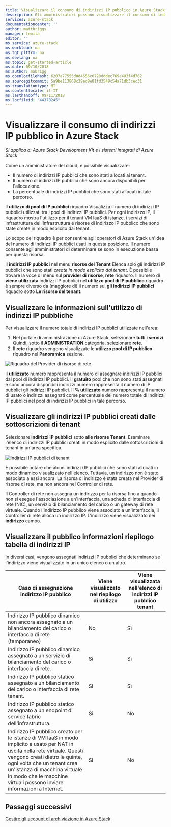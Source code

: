 ```yaml
---
title: Visualizzare il consumo di indirizzi IP pubblico in Azure Stack | Microsoft Docs
description: Gli amministratori possono visualizzare il consumo di indirizzi IP pubblici in un'area
services: azure-stack
documentationcenter: ''
author: mattbriggs
manager: femila
editor: ''
ms.service: azure-stack
ms.workload: na
ms.tgt_pltfrm: na
ms.devlang: na
ms.topic: get-started-article
ms.date: 09/10/2018
ms.author: mabrigg
ms.openlocfilehash: 6207a77555d0d4656c0728dddec769e483f4d762
ms.sourcegitcommit: 5a9be113868c29ec9e81fd3549c54a71db3cec31
ms.translationtype: MT
ms.contentlocale: it-IT
ms.lasthandoff: 09/11/2018
ms.locfileid: "44378245"
---
```

# <a name="view-public-ip-address-consumption-in-azure-stack"></a>Visualizzare il consumo di indirizzi IP pubblico in Azure Stack

*Si applica a: Azure Stack Development Kit e i sistemi integrati di Azure Stack*

Come un amministratore del cloud, è possibile visualizzare:
 - Il numero di indirizzi IP pubblici che sono stati allocati ai tenant.
 - Il numero di indirizzi IP pubblici che sono ancora disponibili per l'allocazione.
 - La percentuale di indirizzi IP pubblici che sono stati allocati in tale percorso.

Il **utilizzo di pool di IP pubblici** riquadro Visualizza il numero di indirizzi IP pubblici utilizzati tra i pool di indirizzi IP pubblici. Per ogni indirizzo IP, il riquadro mostra l'utilizzo per il tenant VM IaaS di istanze, i servizi di infrastruttura dell'infrastruttura e risorse di indirizzo IP pubblico che sono state create in modo esplicito dai tenant.

Lo scopo del riquadro è per consentire agli operatori di Azure Stack un'idea del numero di indirizzi IP pubblici usati in questa posizione. Il numero consente agli amministratori di determinare se sono in esecuzione bassa per questa risorsa.

Il **indirizzi IP pubblici** nel menu **risorse del Tenant** Elenca solo gli indirizzi IP pubblici che sono stati *create in modo esplicito dai tenant*. È possibile trovare la voce di menu sul **provider di risorse**, **rete** riquadro. Il numero di **viene utilizzata** indirizzi IP pubblici nel **utilizzo pool di IP pubblico** riquadro è sempre diverso da (maggiore di) il numero sul **gli indirizzi IP pubblici** riquadro sotto  **Le risorse del tenant**.

## <a name="view-the-public-ip-address-usage-information"></a>Visualizzare le informazioni sull'utilizzo di indirizzi IP pubbliche
Per visualizzare il numero totale di indirizzi IP pubblici utilizzate nell'area:

1. Nel portale di amministrazione di Azure Stack, selezionare **tutti i servizi**. Quindi, sotto il **ADMINISTRATION** categoria, selezionare **rete**.
1. Il **rete** riquadro vengono visualizzate le **utilizzo pool di IP pubblico** riquadro nel **Panoramica** sezione.

![Riquadro del Provider di risorse di rete](media/azure-stack-viewing-public-ip-address-consumption/image01.png)

Il **utilizzato** numero rappresenta il numero di assegnare indirizzi IP pubblici dal pool di indirizzi IP pubblici. Il **gratuito** pool che non sono stati assegnati e sono ancora disponibili indirizzi numero rappresenta il numero di IP pubblici gli indirizzi IP pubblici. Il **% utilizzato** numero rappresenta il numero di usato o indirizzi assegnati come percentuale del numero totale di indirizzi IP pubblici nel pool di indirizzi IP pubblici in tale percorso.

## <a name="view-the-public-ip-addresses-that-were-created-by-tenant-subscriptions"></a>Visualizzare gli indirizzi IP pubblici creati dalle sottoscrizioni di tenant
Selezionare **indirizzi IP pubblici** sotto **alle risorse Tenant**. Esaminare l'elenco di indirizzi IP pubblici creati in modo esplicito dalle sottoscrizioni di tenant in un'area specifica.

![Indirizzi IP pubblici di tenant](media/azure-stack-viewing-public-ip-address-consumption/image02.png)

È possibile notare che alcuni indirizzi IP pubblici che sono stati allocati in modo dinamico visualizzato nell'elenco. Tuttavia, un indirizzo non è stato associato a essi ancora. La risorsa di indirizzo è stata creata nel Provider di risorse di rete, ma non ancora nel Controller di rete.

Il Controller di rete non assegna un indirizzo per la risorsa fino a quando non si esegue l'associazione a un'interfaccia, una scheda di interfaccia di rete (NIC), un servizio di bilanciamento del carico o un gateway di rete virtuale. Quando l'indirizzo IP pubblico viene associato a un'interfaccia, il Controller di rete alloca un indirizzo IP. L'indirizzo viene visualizzato nei **indirizzo** campo.

## <a name="view-the-public-ip-address-information-summary-table"></a>Visualizzare il pubblico informazioni riepilogo tabella di indirizzi IP
In diversi casi, vengono assegnati indirizzi IP pubblici che determinano se l'indirizzo viene visualizzato in un unico elenco o un altro.

| **Caso di assegnazione indirizzo IP pubblico** | **Viene visualizzato nel riepilogo di utilizzo** | **Viene visualizzata nell'elenco di indirizzi IP pubblico tenant** |
| --- | --- | --- |
| Indirizzo IP pubblico dinamico non ancora assegnato a un bilanciamento del carico o interfaccia di rete (temporaneo) |No  |Sì |
| Indirizzo IP pubblico dinamico assegnato a un servizio di bilanciamento del carico o interfaccia di rete. |Sì |Sì |
| Indirizzo IP pubblico statico assegnato a un bilanciamento del carico o interfaccia di rete tenant. |Sì |Sì |
| Indirizzo IP pubblico statico assegnato a un endpoint di service fabric dell'infrastruttura. |Sì |No  |
| Indirizzo IP pubblico creato per le istanze di VM IaaS in modo implicito e usato per NAT in uscita nella rete virtuale. Questi vengono creati dietro le quinte, ogni volta che un tenant crea un'istanza di macchina virtuale in modo che le macchine virtuali possono inviare informazioni a Internet. |Sì |No  |

## <a name="next-steps"></a>Passaggi successivi
[Gestire gli account di archiviazione in Azure Stack](azure-stack-manage-storage-accounts.md)